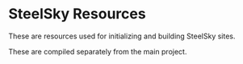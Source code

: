 # SteelSky Resources
These are resources used for initializing and building SteelSky sites.

These are compiled separately from the main project. 